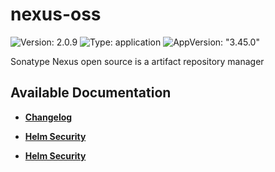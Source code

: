 # nexus-oss

![Version: 2.0.9](https://img.shields.io/badge/Version-2.0.9-informational?style=flat-square) ![Type: application](https://img.shields.io/badge/Type-application-informational?style=flat-square) ![AppVersion: "3.45.0"](https://img.shields.io/badge/AppVersion-"3.45.0"-informational?style=flat-square)

Sonatype Nexus open source is a artifact repository manager

## Available Documentation

- [**Changelog**](CHANGELOG)

- [**Helm Security**](container-security)

- [**Helm Security**](helm-security)

